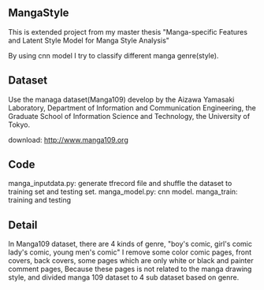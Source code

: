 <h2 id="topic">MangaStyle</h2>
This is extended project from my master thesis "Manga-specific Features and Latent Style Model for Manga Style Analysis"
  
By using cnn model I try to classify different manga genre(style).
  
  
<h2 id="dataset">Dataset</h2>
 Use the managa dataset(Manga109) develop by the Aizawa Yamasaki Laboratory, Department of Information and 
 Communication Engineering, the Graduate School of Information Science and Technology, the University of Tokyo. 
 
 download: http://www.manga109.org
   

 <h2 id="code">Code</h2>
 manga_inputdata.py: generate tfrecord file and shuffle the dataset to training set and  testing set.
 manga_model.py: cnn model.
 manga_train: training and testing
 
  <h2 id="detail">Detail</h2>
In Manga109 dataset, there are 4 kinds of genre, "boy's comic, girl's comic lady's comic, young men's comic" I remove some color comic pages, front covers, back covers, some pages which are only white or black and painter comment pages, Because these pages is not related to the manga drawing style, and divided manga 109 dataset to 4 sub dataset based on genre.
  
  

  